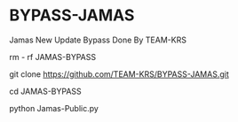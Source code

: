 # BYPASS-JAMAS
Jamas New Update Bypass Done By TEAM-KRS



rm - rf JAMAS-BYPASS

git clone https://github.com/TEAM-KRS/BYPASS-JAMAS.git

cd JAMAS-BYPASS

python Jamas-Public.py

